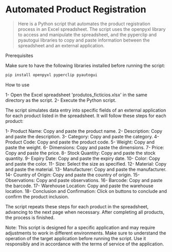 <h1>Automated Product Registration</h1>

> Here is a Python script that automates the product registration process in an Excel spreadsheet. The script uses the openpyxl library to access and manipulate the spreadsheet, and the pyperclip and pyautogui libraries to copy and paste information between the spreadsheet and an external application.

Prerequisites

Make sure to have the following libraries installed before running the script:

```bash
pip install openpyxl pyperclip pyautogui
```

How to use


1- Open the Excel spreadsheet 'produtos_ficticios.xlsx' in the same directory as the script.
2- Execute the Python script.

The script simulates data entry into specific fields of an external application for each product listed in the spreadsheet. It will follow these steps for each product:

1- Product Name: Copy and paste the product name.
2- Description: Copy and paste the description.
3- Category: Copy and paste the category.
4- Product Code: Copy and paste the product code.
5- Weight: Copy and paste the weight.
6- Dimensions: Copy and paste the dimensions.
7- Price: Copy and paste the price.
8- Stock Quantity: Copy and paste the stock quantity.
9- Expiry Date: Copy and paste the expiry date.
10- Color: Copy and paste the color.
11- Size: Select the size as specified.
12- Material: Copy and paste the material.
13- Manufacturer: Copy and paste the manufacturer.
14- Country of Origin: Copy and paste the country of origin.
15- Observations: Copy and paste observations.
16- Barcode: Copy and paste the barcode.
17- Warehouse Location: Copy and paste the warehouse location.
18- Conclusion and Confirmation: Click on buttons to conclude and confirm the product inclusion.

The script repeats these steps for each product in the spreadsheet, advancing to the next page when necessary. After completing all products, the process is finished.

Note: This script is designed for a specific application and may require adjustments to work in different environments. Make sure to understand the operation of the target application before running the script. Use it responsibly and in accordance with the terms of service of the application.
